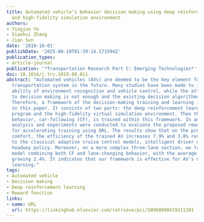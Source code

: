 ```yaml
---
title: Automated vehicle’s behavior decision making using deep reinforcement learning
  and high-fidelity simulation environment
authors:
- Yingjun Ye
- Xiaohui Zhang
- Jian Sun
date: '2019-10-01'
publishDate: '2025-08-19T01:39:14.171594Z'
publication_types:
- article-journal
publication: '*Transportation Research Part C: Emerging Technologies*'
doi: 10.1016/j.trc.2019.08.011
abstract: "Automated vehicles (AVs) are deemed to be the key element for the intelligent
  transportation system in the future. Many studies have been made to improve AVs’
  ability of environment recognition and vehicle control, while the attention paid
  to decision making is not enough and the existing decision algorithms are very preliminary.
  Therefore, a framework of the decision-making training and learning is put forward
  in this paper. It consists of two parts: the deep reinforcement learning (DRL) training
  program and the high-fidelity virtual simulation environment. Then the basic microscopic
  behavior, car-following (CF), is trained within this framework. In addition, theoretical
  analysis and experiments were conducted to evaluate the proposed reward functions
  for accelerating training using DRL. The results show that on the premise of driving
  comfort, the efficiency of the trained AV increases 7.9% and 3.8% respectively compared
  to the classical adaptive cruise control models, intelligent driver model and constant-time
  headway policy. Moreover, on a more complex three-lane section, we trained an integrated
  model combining both CF and lane-changing behavior, with the average speed further
  growing 2.4%. It indicates that our framework is effective for AV's decision-making
  learning."
tags:
- Automated vehicle
- Decision making
- Deep reinforcement learning
- Reward function
links:
- name: URL
  url: https://linkinghub.elsevier.com/retrieve/pii/S0968090X19311301
---
```

